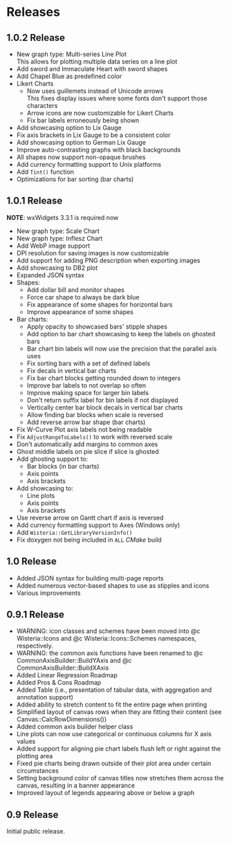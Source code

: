# Releases

## 1.0.2 Release

- New graph type: Multi-series Line Plot\
  This allows for plotting multiple data series on a line plot
- Add sword and Immaculate Heart with sword shapes
- Add Chapel Blue as predefined color
- Likert Charts
  - Now uses guillemets instead of Unicode arrows\
    This fixes display issues where some fonts don't support those characters
  - Arrow icons are now customizable for Likert Charts
  - Fix bar labels erroneously being shown
- Add showcasing option to Lix Gauge
- Fix axis brackets in Lix Gauge to be a consistent color
- Add showcasing option to German Lix Gauge
- Improve auto-contrasting graphs with black backgrounds
- All shapes now support non-opaque brushes
- Add currency formatting support to Unix platforms
- Add `Tint()` function
- Optimizations for bar sorting (bar charts)

## 1.0.1 Release

**NOTE**: wxWidgets 3.3.1 is required now

- New graph type: Scale Chart
- New graph type: Inflesz Chart
- Add WebP image support
- DPI resolution for saving images is now customizable
- Add support for adding PNG description when exporting images
- Add showcasing to DB2 plot
- Expanded JSON syntax
- Shapes:
  - Add dollar bill and monitor shapes
  - Force car shape to always be dark blue
  - Fix appearance of some shapes for horizontal bars
  - Improve appearance of some shapes
- Bar charts:
  - Apply opacity to showcased bars' stipple shapes
  - Add option to bar chart showcasing to keep the labels on ghosted bars
  - Bar chart bin labels will now use the precision that the parallel axis uses
  - Fix sorting bars with a set of defined labels
  - Fix decals in vertical bar charts
  - Fix bar chart blocks getting rounded down to integers
  - Improve bar labels to not overlap so often
  - Improve making space for larger bin labels
  - Don't return suffix label for bin labels if not displayed
  - Vertically center bar block decals in vertical bar charts
  - Allow finding bar blocks when scale is reversed
  - Add reverse arrow bar shape (bar charts)
- Fix W-Curve Plot axis labels not being readable
- Fix `AdjustRangeToLabels()` to work with reversed scale
- Don't automatically add margins to common axes
- Ghost middle labels on pie slice if slice is ghosted
- Add ghosting support to:
  - Bar blocks (in bar charts)
  - Axis points
  - Axis brackets
- Add showcasing to:
  - Line plots
  - Axis points
  - Axis brackets
- Use reverse arrow on Gantt chart if axis is reversed
- Add currency formatting support to Axes (Windows only)
- Add `Wisteria::GetLibraryVersionInfo()`
- Fix doxygen not being included in `ALL` *CMake* build

## 1.0 Release

- Added JSON syntax for building multi-page reports
- Added numerous vector-based shapes to use as stipples and icons
- Various improvements

## 0.9.1 Release

- WARNING: icon classes and schemes have been moved into @c Wisteria::Icons and @c Wisteria::Icons::Schemes
  namespaces, respectively.
- WARNING: the common axis functions have been renamed to @c CommonAxisBuilder::BuildYAxis and
  @c CommonAxisBuilder::BuildXAxis
- Added Linear Regression Roadmap
- Added Pros \& Cons Roadmap
- Added Table (i.e., presentation of tabular data, with aggregation and annotation support)
- Added ability to stretch content to fit the entire page when printing
- Simplified layout of canvas rows when they are fitting their content (see Canvas::CalcRowDimensions())
- Added common axis builder helper class
- Line plots can now use categorical or continuous columns for X axis values
- Added support for aligning pie chart labels flush left or right against the plotting area
- Fixed pie charts being drawn outside of their plot area under certain circumstances
- Setting background color of canvas titles now stretches them across the canvas,
  resulting in a banner appearance
- Improved layout of legends appearing above or below a graph

## 0.9 Release

Initial public release.
